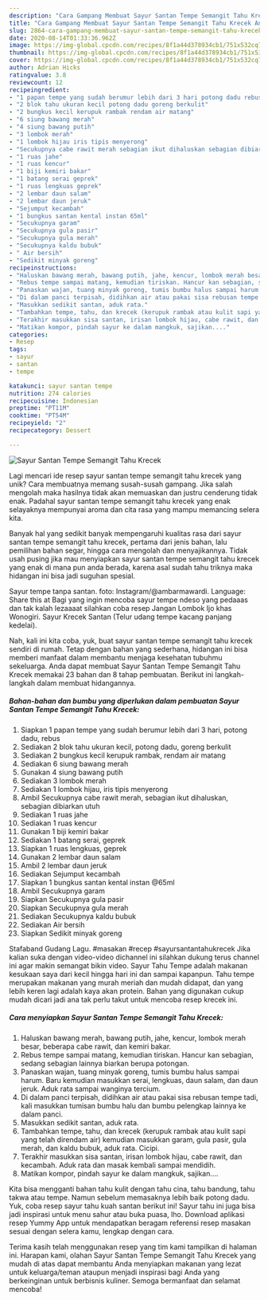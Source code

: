 ```yaml
---
description: "Cara Gampang Membuat Sayur Santan Tempe Semangit Tahu Krecek Anti Gagal"
title: "Cara Gampang Membuat Sayur Santan Tempe Semangit Tahu Krecek Anti Gagal"
slug: 2864-cara-gampang-membuat-sayur-santan-tempe-semangit-tahu-krecek-anti-gagal
date: 2020-08-14T01:33:36.962Z
image: https://img-global.cpcdn.com/recipes/8f1a44d378934cb1/751x532cq70/sayur-santan-tempe-semangit-tahu-krecek-foto-resep-utama.jpg
thumbnail: https://img-global.cpcdn.com/recipes/8f1a44d378934cb1/751x532cq70/sayur-santan-tempe-semangit-tahu-krecek-foto-resep-utama.jpg
cover: https://img-global.cpcdn.com/recipes/8f1a44d378934cb1/751x532cq70/sayur-santan-tempe-semangit-tahu-krecek-foto-resep-utama.jpg
author: Adrian Hicks
ratingvalue: 3.8
reviewcount: 12
recipeingredient:
- "1 papan tempe yang sudah berumur lebih dari 3 hari potong dadu rebus"
- "2 blok tahu ukuran kecil potong dadu goreng berkulit"
- "2 bungkus kecil kerupuk rambak rendam air matang"
- "6 siung bawang merah"
- "4 siung bawang putih"
- "3 lombok merah"
- "1 lombok hijau iris tipis menyerong"
- "Secukupnya cabe rawit merah sebagian ikut dihaluskan sebagian dibiarkan utuh"
- "1 ruas jahe"
- "1 ruas kencur"
- "1 biji kemiri bakar"
- "1 batang serai geprek"
- "1 ruas lengkuas geprek"
- "2 lembar daun salam"
- "2 lembar daun jeruk"
- "Sejumput kecambah"
- "1 bungkus santan kental instan 65ml"
- "Secukupnya garam"
- "Secukupnya gula pasir"
- "Secukupnya gula merah"
- "Secukupnya kaldu bubuk"
- " Air bersih"
- "Sedikit minyak goreng"
recipeinstructions:
- "Haluskan bawang merah, bawang putih, jahe, kencur, lombok merah besar, beberapa cabe rawit, dan kemiri bakar."
- "Rebus tempe sampai matang, kemudian tiriskan. Hancur kan sebagian, sedang sebagian lainnya biarkan berupa potongan."
- "Panaskan wajan, tuang minyak goreng, tumis bumbu halus sampai harum. Baru kemudian masukkan serai, lengkuas, daun salam, dan daun jeruk. Aduk rata sampai wanginya tercium."
- "Di dalam panci terpisah, didihkan air atau pakai sisa rebusan tempe tadi, kali masukkan tumisan bumbu halu dan bumbu pelengkap lainnya ke dalam panci."
- "Masukkan sedikit santan, aduk rata."
- "Tambahkan tempe, tahu, dan krecek (kerupuk rambak atau kulit sapi yang telah direndam air) kemudian masukkan garam, gula pasir, gula merah, dan kaldu bubuk, aduk rata. Cicipi."
- "Terakhir masukkan sisa santan, irisan lombok hijau, cabe rawit, dan kecambah. Aduk rata dan masak kembali sampai mendidih."
- "Matikan kompor, pindah sayur ke dalam mangkuk, sajikan...."
categories:
- Resep
tags:
- sayur
- santan
- tempe

katakunci: sayur santan tempe 
nutrition: 274 calories
recipecuisine: Indonesian
preptime: "PT11M"
cooktime: "PT54M"
recipeyield: "2"
recipecategory: Dessert

---
```



![Sayur Santan Tempe Semangit Tahu Krecek](https://img-global.cpcdn.com/recipes/8f1a44d378934cb1/751x532cq70/sayur-santan-tempe-semangit-tahu-krecek-foto-resep-utama.jpg)

Lagi mencari ide resep sayur santan tempe semangit tahu krecek yang unik? Cara membuatnya memang susah-susah gampang. Jika salah mengolah maka hasilnya tidak akan memuaskan dan justru cenderung tidak enak. Padahal sayur santan tempe semangit tahu krecek yang enak selayaknya mempunyai aroma dan cita rasa yang mampu memancing selera kita.

Banyak hal yang sedikit banyak mempengaruhi kualitas rasa dari sayur santan tempe semangit tahu krecek, pertama dari jenis bahan, lalu pemilihan bahan segar, hingga cara mengolah dan menyajikannya. Tidak usah pusing jika mau menyiapkan sayur santan tempe semangit tahu krecek yang enak di mana pun anda berada, karena asal sudah tahu triknya maka hidangan ini bisa jadi suguhan spesial.

Sayur tempe tanpa santan. foto: Instagram/@ambarmawardi. Language: Share this at Bagi yang ingin mencoba sayur tempe ndeso yang pedaaas dan tak kalah lezaaaat silahkan coba resep Jangan Lombok Ijo khas Wonogiri. Sayur Krecek Santan (Telur udang tempe kacang panjang kedelai).


Nah, kali ini kita coba, yuk, buat sayur santan tempe semangit tahu krecek sendiri di rumah. Tetap dengan bahan yang sederhana, hidangan ini bisa memberi manfaat dalam membantu menjaga kesehatan tubuhmu sekeluarga. Anda dapat membuat Sayur Santan Tempe Semangit Tahu Krecek memakai 23 bahan dan 8 tahap pembuatan. Berikut ini langkah-langkah dalam membuat hidangannya.

<!--inarticleads1-->

##### Bahan-bahan dan bumbu yang diperlukan dalam pembuatan Sayur Santan Tempe Semangit Tahu Krecek:

1. Siapkan 1 papan tempe yang sudah berumur lebih dari 3 hari, potong dadu, rebus
1. Sediakan 2 blok tahu ukuran kecil, potong dadu, goreng berkulit
1. Sediakan 2 bungkus kecil kerupuk rambak, rendam air matang
1. Sediakan 6 siung bawang merah
1. Gunakan 4 siung bawang putih
1. Sediakan 3 lombok merah
1. Sediakan 1 lombok hijau, iris tipis menyerong
1. Ambil Secukupnya cabe rawit merah, sebagian ikut dihaluskan, sebagian dibiarkan utuh
1. Sediakan 1 ruas jahe
1. Sediakan 1 ruas kencur
1. Gunakan 1 biji kemiri bakar
1. Sediakan 1 batang serai, geprek
1. Siapkan 1 ruas lengkuas, geprek
1. Gunakan 2 lembar daun salam
1. Ambil 2 lembar daun jeruk
1. Sediakan Sejumput kecambah
1. Siapkan 1 bungkus santan kental instan @65ml
1. Ambil Secukupnya garam
1. Siapkan Secukupnya gula pasir
1. Siapkan Secukupnya gula merah
1. Sediakan Secukupnya kaldu bubuk
1. Sediakan  Air bersih
1. Siapkan Sedikit minyak goreng


Stafaband Gudang Lagu. #masakan #recep #sayursantantahukrecek Jika kalian suka dengan video-video dichannel ini silahkan dukung terus channel ini agar makin semangat bikin video. Sayur Tahu Tempe adalah makanan kesukaan saya dari kecil hingga hari ini dan sampai kapanpun. Tahu tempe merupakan makanan yang murah meriah dan mudah didapat, dan yang lebih keren lagi adalah kaya akan protein. Bahan yang digunakan cukup mudah dicari jadi ana tak perlu takut untuk mencoba resep krecek ini. 

<!--inarticleads2-->

##### Cara menyiapkan Sayur Santan Tempe Semangit Tahu Krecek:

1. Haluskan bawang merah, bawang putih, jahe, kencur, lombok merah besar, beberapa cabe rawit, dan kemiri bakar.
1. Rebus tempe sampai matang, kemudian tiriskan. Hancur kan sebagian, sedang sebagian lainnya biarkan berupa potongan.
1. Panaskan wajan, tuang minyak goreng, tumis bumbu halus sampai harum. Baru kemudian masukkan serai, lengkuas, daun salam, dan daun jeruk. Aduk rata sampai wanginya tercium.
1. Di dalam panci terpisah, didihkan air atau pakai sisa rebusan tempe tadi, kali masukkan tumisan bumbu halu dan bumbu pelengkap lainnya ke dalam panci.
1. Masukkan sedikit santan, aduk rata.
1. Tambahkan tempe, tahu, dan krecek (kerupuk rambak atau kulit sapi yang telah direndam air) kemudian masukkan garam, gula pasir, gula merah, dan kaldu bubuk, aduk rata. Cicipi.
1. Terakhir masukkan sisa santan, irisan lombok hijau, cabe rawit, dan kecambah. Aduk rata dan masak kembali sampai mendidih.
1. Matikan kompor, pindah sayur ke dalam mangkuk, sajikan....


Kita bisa mengganti bahan tahu kulit dengan tahu cina, tahu bandung, tahu takwa atau tempe. Namun sebelum memasaknya lebih baik potong dadu. Yuk, coba resep sayur tahu kuah santan berikut ini! Sayur tahu ini juga bisa jadi inspirasi untuk menu sahur atau buka puasa, lho. Download aplikasi resep Yummy App untuk mendapatkan beragam referensi resep masakan sesuai dengan selera kamu, lengkap dengan cara. 

Terima kasih telah menggunakan resep yang tim kami tampilkan di halaman ini. Harapan kami, olahan Sayur Santan Tempe Semangit Tahu Krecek yang mudah di atas dapat membantu Anda menyiapkan makanan yang lezat untuk keluarga/teman ataupun menjadi inspirasi bagi Anda yang berkeinginan untuk berbisnis kuliner. Semoga bermanfaat dan selamat mencoba!
